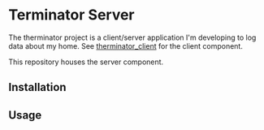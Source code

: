 # Terminator Server

The therminator project is a client/server application I'm developing to log
data about my home. See
[therminator\_client](https://github.com/jparker/therminator_client) for the
client component.

This repository houses the server component.

## Installation

## Usage
